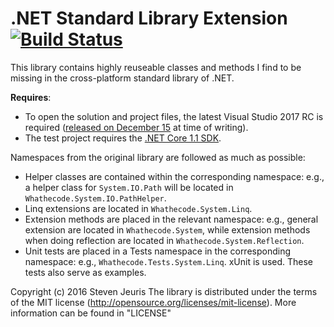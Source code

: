 # .NET Standard Library Extension [![Build Status](https://travis-ci.org/Whathecode/NET-Standard-Library-Extension.svg?branch=master)](https://travis-ci.org/Whathecode/NET-Standard-Library-Extension)

This library contains highly reuseable classes and methods I find to be missing in the cross-platform standard library of .NET.

**Requires**:

- To open the solution and project files, the latest Visual Studio 2017 RC is required ([released on December 15](https://www.visualstudio.com/en-us/news/releasenotes/vs2017-relnotes) at time of writing).
- The test project requires the [.NET Core 1.1 SDK](https://www.microsoft.com/net/download/core).

Namespaces from the original library are followed as much as possible:

- Helper classes are contained within the corresponding namespace: e.g., a helper class for `System.IO.Path` will be located in `Whathecode.System.IO.PathHelper`.
- Linq extensions are located in `Whathecode.System.Linq`.
- Extension methods are placed in the relevant namespace: e.g., general extension are located in `Whathecode.System`, while extension methods when doing reflection are located in `Whathecode.System.Reflection`.
- Unit tests are placed in a Tests namespace in the corresponding namespace: e.g., `Whathecode.Tests.System.Linq`. xUnit is used. These tests also serve as examples.

Copyright (c) 2016 Steven Jeuris
The library is distributed under the terms of the MIT license (http://opensource.org/licenses/mit-license). More information can be found in "LICENSE"
